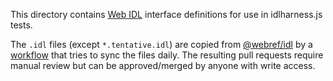 This directory contains [Web IDL](https://heycam.github.io/webidl/) interface definitions for use in idlharness.js tests.

The `.idl` files (except `*.tentative.idl`) are copied from [@webref/idl](https://www.npmjs.com/package/@webref/idl) by a [workflow](https://github.com/web-platform-tests/wpt/blob/master/.github/workflows/interfaces.yml) that tries to sync the files daily. The resulting pull requests require manual review but can be approved/merged by anyone with write access.
